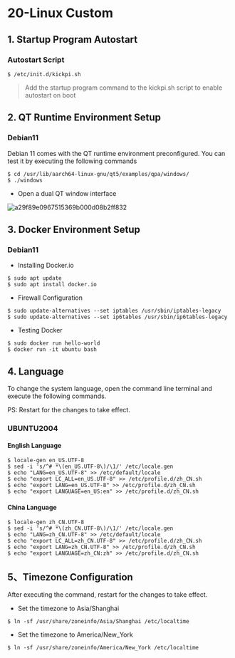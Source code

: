 # 20-Linux Custom







## 1. Startup Program Autostart

### Autostart Script

```
$ /etc/init.d/kickpi.sh
```

> Add the startup program command to the kickpi.sh script to enable autostart on boot





## 2. QT Runtime Environment Setup

### Debian11

Debian 11 comes with the QT runtime environment preconfigured. You can test it by executing the following commands

```
$ cd /usr/lib/aarch64-linux-gnu/qt5/examples/qpa/windows/
$ ./windows
```



* Open a dual QT window interface

![a29f89e0967515369b000d08b2ff832](http://tanzhtanzh.oss-cn-shenzhen.aliyuncs.com/img/a29f89e0967515369b000d08b2ff832.jpg)





## 3. Docker Environment Setup

### Debian11

* Installing Docker.io

```
$ sudo apt update
$ sudo apt install docker.io
```



* Firewall Configuration

```
$ sudo update-alternatives --set iptables /usr/sbin/iptables-legacy
$ sudo update-alternatives --set ip6tables /usr/sbin/ip6tables-legacy
```



* Testing Docker

```
$ sudo docker run hello-world
$ docker run -it ubuntu bash
```





## 4. Language

To change the system language, open the command line terminal and execute the following commands.

PS: Restart for the changes to take effect.

### UBUNTU2004

#### English Language

```
$ locale-gen en_US.UTF-8
$ sed -i 's/^# *\(en_US.UTF-8\)/\1/' /etc/locale.gen
$ echo "LANG=en_US.UTF-8" >> /etc/default/locale
$ echo "export LC_ALL=en_US.UTF-8" >> /etc/profile.d/zh_CN.sh
$ echo "export LANG=en_US.UTF-8" >> /etc/profile.d/zh_CN.sh
$ echo "export LANGUAGE=en_US:en" >> /etc/profile.d/zh_CN.sh
```



#### China Language

```
$ locale-gen zh_CN.UTF-8
$ sed -i 's/^# *\(zh_CN.UTF-8\)/\1/' /etc/locale.gen
$ echo "LANG=zh_CN.UTF-8" >> /etc/default/locale
$ echo "export LC_ALL=zh_CN.UTF-8" >> /etc/profile.d/zh_CN.sh
$ echo "export LANG=zh_CN.UTF-8" >> /etc/profile.d/zh_CN.sh
$ echo "export LANGUAGE=zh_CN:zh" >> /etc/profile.d/zh_CN.sh
```



## 5、Timezone Configuration

After executing the command, restart for the changes to take effect.



* Set the timezone to Asia/Shanghai

```
$ ln -sf /usr/share/zoneinfo/Asia/Shanghai /etc/localtime     
```

* Set the timezone to America/New_York

```
$ ln -sf /usr/share/zoneinfo/America/New_York /etc/localtime
```



